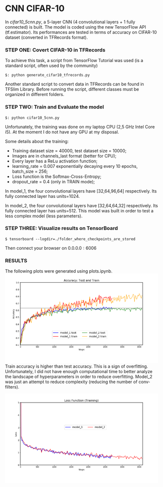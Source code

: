 # CNN CIFAR-10
In *cifar10_5cnn.py*, a 5-layer CNN (4 convolutional layers + 1 fully connected) is built. The model is coded using the new TensorFlow API (tf.estimator).
Its performances are tested in terms of accuracy on CIFAR-10 dataset (converted in TFRecords format).

### STEP ONE: Covert CIFAR-10 in TFRecords
To achieve this task, a script from TensorFlow Tutorial was used (is a standard script, often used by the community)
```
$: python generate_cifar10_tfrecords.py
```
Another standard script to convert data in TFRecords can be found in TFSlim Library. Before running the script, different classes must be organized in different folders.

### STEP TWO: Train and Evaluate the model
```
$: python cifar10_5cnn.py
```

Unfortunately, the training was done on my laptop CPU (2,5 GHz Intel Core i5). At the moment I do not have any GPU at my disposal.

Some details about the training:

* Training dataset size = 40000, test dataset size = 10000;
* Images are in channels_last format (better for CPU);
* Every layer has a ReLu activation function;
* learning_rate = 0.007 exponentially decaying every 10 epochs, batch_size = 256;
* Loss function is the Softmax-Cross-Entropy;
* dropout_rate = 0.4 (only in TRAIN mode);

In model_1, the four convolutional layers have [32,64,96,64] respectively. Its fully connected layer has units=1024.

In model_2, the four convolutional layers have [32,64,64,32] respectively. Its fully connected layer has units=512. This model was built in order to test a less complex model (less parameters).


### STEP THREE: Visualize results on TensorBoard
```
$ tensorboard --logdir=./folder_where_checkpoints_are_stored
```
Then connect your browser on $0.0.0.0:6006$

### RESULTS
The following plots were generated using plots.ipynb.
![Accuracy](/plots/accuracy.png)
Train accuracy is higher than test accuracy. This is a sign of overfitting. Unfortunately, I did not have enough computational time to better analyze the landscape of hyperparameters in order to reduce overfitting. Model_2 was just an attempt to reduce complexity (reducing the number of conv-filters).

![Loss](/plots/loss.png)
